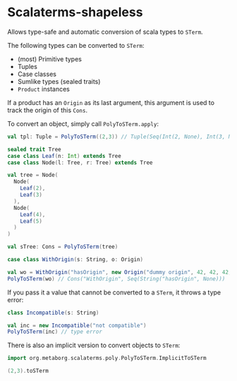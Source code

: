# Scalaterms-shapeless

Allows type-safe and automatic conversion of scala types to `STerm`.

The following types can be converted to `STerm`:

* (most) Primitive types
* Tuples
* Case classes
* Sumlike types (sealed traits)
* `Product` instances

If a product has an `Origin` as its last argument, this argument is used to track the origin of this `Cons`.

To convert an object, simply call `PolyToSTerm.apply`:

```scala
val tpl: Tuple = PolyToSTerm((2,3)) // Tuple(Seq(Int(2, None), Int(3, None), None)

sealed trait Tree
case class Leaf(n: Int) extends Tree
case class Node(l: Tree, r: Tree) extends Tree

val tree = Node(
  Node(
    Leaf(2),
    Leaf(3)
  ),
  Node(
    Leaf(4),
    Leaf(5)
  )
)

val sTree: Cons = PolyToSTerm(tree)

case class WithOrigin(s: String, o: Origin)

val wo = WithOrigin("hasOrigin", new Origin("dummy origin", 42, 42, 42, 42))
PolyToSTerm(wo) // Cons("WithOrigin", Seq(String("hasOrigin", None)))
```

If you pass it a value that cannot be converted to a `STerm`, it throws a type error:

```scala
class Incompatible(s: String)

val inc = new Incompatible("not compatible")
PolyToSTerm(inc) // type error
```

There is also an implicit version to convert objects to `STerm`:

```scala
import org.metaborg.scalaterms.poly.PolyToSTerm.ImplicitToSTerm

(2,3).toSTerm
```